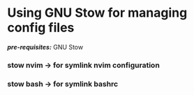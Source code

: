 # Using GNU Stow for managing config files
***pre-requisites:***
  GNU Stow

  ### stow nvim -> for symlink nvim configuration
  ### stow bash -> for symlink bashrc
